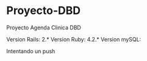 # Proyecto-DBD
Proyecto Agenda Clinica DBD

Version Rails: 2.*
Version Ruby: 4.2.*
Version mySQL: 

Intentando un push